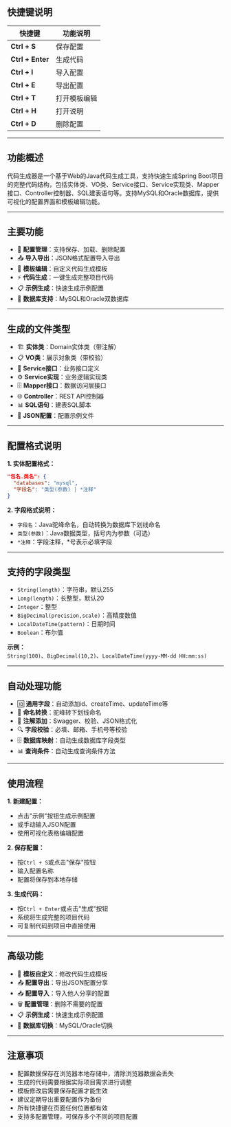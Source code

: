 ## 快捷键说明

| 快捷键            | 功能说明                   |
|-------------------|---------------------------|
| **Ctrl + S**      | 保存配置                   |
| **Ctrl + Enter**  | 生成代码                   |
| **Ctrl + I**      | 导入配置                   |
| **Ctrl + E**      | 导出配置                   |
| **Ctrl + T**      | 打开模板编辑               |
| **Ctrl + H**      | 打开说明                   |
| **Ctrl + D**      | 删除配置                   |

---

## 功能概述

代码生成器是一个基于Web的Java代码生成工具，支持快速生成Spring Boot项目的完整代码结构，包括实体类、VO类、Service接口、Service实现类、Mapper接口、Controller控制器、SQL建表语句等。支持MySQL和Oracle数据库，提供可视化的配置界面和模板编辑功能。

---

## 主要功能

- 📝 **配置管理**：支持保存、加载、删除配置
- 📤 **导入导出**：JSON格式配置导入导出
- 🎨 **模板编辑**：自定义代码生成模板
- ⚡ **代码生成**：一键生成完整项目代码
- 📋 **示例生成**：快速生成示例配置
- 🔧 **数据库支持**：MySQL和Oracle双数据库

---

## 生成的文件类型

- 🏗️ **实体类**：Domain实体类（带注解）
- 📋 **VO类**：展示对象类（带校验）
- 🔧 **Service接口**：业务接口定义
- ⚙️ **Service实现**：业务逻辑实现类
- 🗄️ **Mapper接口**：数据访问层接口
- 🌐 **Controller**：REST API控制器
- 📊 **SQL语句**：建表SQL脚本
- 📄 **JSON配置**：配置示例文件

---

## 配置格式说明

**1. 实体配置格式：**

```json
"包名.类名": {
  "databases": "mysql",
  "字段名": "类型(参数) | *注释"
}
```

**2. 字段格式说明：**

- `字段名`：Java驼峰命名，自动转换为数据库下划线命名
- `类型(参数)`：Java数据类型，括号内为参数（可选）
- `*注释`：字段注释，*号表示必填字段

---

## 支持的字段类型

- `String(length)`：字符串，默认255
- `Long(length)`：长整型，默认20
- `Integer`：整型
- `BigDecimal(precision,scale)`：高精度数值
- `LocalDateTime(pattern)`：日期时间
- `Boolean`：布尔值

**示例：**  
`String(100)`、`BigDecimal(10,2)`、`LocalDateTime(yyyy-MM-dd HH:mm:ss)`

---

## 自动处理功能

- 🆔 **通用字段**：自动添加id、createTime、updateTime等
- 🔄 **命名转换**：驼峰转下划线命名
- 📝 **注解添加**：Swagger、校验、JSON格式化
- 🔍 **字段校验**：必填、邮箱、手机号等校验
- 🗄️ **数据库映射**：自动生成数据库字段类型
- 📊 **查询条件**：自动生成查询条件方法

---

## 使用流程

**1. 新建配置：**
- 点击"示例"按钮生成示例配置
- 或手动输入JSON配置
- 使用可视化表格编辑配置

**2. 保存配置：**
- 按`Ctrl + S`或点击"保存"按钮
- 输入配置名称
- 配置将保存到本地存储

**3. 生成代码：**
- 按`Ctrl + Enter`或点击"生成"按钮
- 系统将生成完整的项目代码
- 可复制代码到项目中直接使用

---

## 高级功能

- 🎨 **模板自定义**：修改代码生成模板
- 📤 **配置导出**：导出JSON配置分享
- 📥 **配置导入**：导入他人分享的配置
- 🗑️ **配置管理**：删除不需要的配置
- 📋 **示例生成**：快速生成示例配置
- 🔧 **数据库切换**：MySQL/Oracle切换

---

## 注意事项

- 配置数据保存在浏览器本地存储中，清除浏览器数据会丢失
- 生成的代码需要根据实际项目需求进行调整
- 模板修改后需要保存配置才能生效
- 建议定期导出重要配置作为备份
- 所有快捷键在页面任何位置都有效
- 支持多配置管理，可保存多个不同的项目配置
